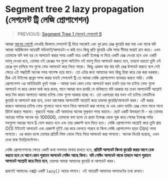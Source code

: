 # Segment tree 2 lazy propagation (সেগমেন্ট ট্রি লেজি প্রোপাগেশন)

> PREVIOUS: [Segment Tree 1 (বাংলা) সেগমেন্ট ট্রি](segment-tree.md)

আমরা [আগের পোস্টে](segment-tree.md) দেখেছি কিভাবে সেগমেন্ট ট্রি দিয়ে সহজেই এবং খুব দ্রুত রেঞ্জ কুয়েরি করা যায় এবং মাঝে যদি আমরা অরিজিনাল অ্যারেটি মডিফাই/আপডেট-ও করি তাও কিন্তু প্রতি কুয়েরি একি সময় সীমার মদ্ধেই রান করে। এখন তোমাকে যদি বলা হয় যে আপডেট করার সময় একটি মাত্র একটি ইন্ডেক্স না দিয়ে একটি রেঞ্জ দেওয়া হবে এবং একটি ভ্যালূ দেওয়া হবে, তোমার ওই রেঞ্জের সব গুলো আইটেম ওই ভ্যালু দিয়ে আপডেট করতে হবে, তাহলে হয়তো তুমি ওই রেঞ্জে লুপ চালিয়ে সব গুলো নোড আপডেট করে নিতে পারো। কিন্তু এরকম বার বার যদি রেঞ্জ উপডেট করতে বলে সেই ক্ষেত্রে এই পদ্ধতিটি অনেক সময় সাপেক্ষ হয়ে যাবে। তো এটার জন্য আমাদের অন্য কিছু চিন্তা করে বের করা দরকার। ঠিক এই টাইপের প্রব্লেম সল্ভ করার যন্যই সেগমেন্ট ট্রি তে আমরা লেজি প্রোপাগেশন ব্যাবহার করতে পারি। লেজি প্রোপাগেশন এর আইডিয়াটা খুবই সহজ - আমরা যখন কোন নোড আপডেট করব তখনি তার সব চাইল্ড নোড গুলো আপডেট না করে কেবল মার্ক করে রাখব, মানে আমরা বলে রাখছি যে ভবিষ্যতে যদি দরকার হয় তখন আপডেটটি অ্যাপ্লাই করে নিব কারন আপাতত আমার চাইল্ড নোড গুলো দরকার হচ্ছে না। তো এরপরের বার যখন ওই চাইল্ড নোডটিকে কুয়েরি বা আপডেট করা হবে, তখন আগেকার আপডেটটি অ্যাপ্লাই করে তারপর কুয়েরি/আপডেট করব। এটি করার কারনে আমাদের চাইল্ড নোড গুলোতে সাথে সাথে গিয়ে আপডেট করা লাগছে না এবং কোন ম্যাচিং রেঞ্জ পেলে সাথে সাথে রিটার্ন করতে পারবো। বুঝতেই পারছ এটি আমাদের অনেক মুল্যবান সময় বাচাবে। ছোট একটি উদাহরণ দি - ধর তোমার অ্যারের সাইজ অনেক বড় 100000, তোমাকে বলা হলো যে প্রথম ইন্ডেক্স থেকে সুরু করে শেষের ইন্ডেক্স পর্যন্ত সবগুলো নম্বরের সাথে 5 যোগ করতে হবে এবং তার রেজাল্ট বলে দিতে হবে। লেজি প্রোপাগেশন অ্যাপ্লাই করে তুমি প্রায় O(1) টাইমেই আপডেট এবং রেজাল্ট দুইই বের করে ফেলতে পারবে যা কিনা লেজি প্রোপাগেশন ছাড়া O(n) সময় লাগতো। এর কারন হলো তোমার প্রতিটি লিফ নোডে গিয়ে গিয়ে আপডেট করা লাগতো। অনেক থিওরি হয়েছে, এখন দেখা যাক ইমপ্লিমেন্টেশন।

লেজি প্রোপাগেশনের ক্ষেত্রে একটি কথা সবসময় মাথায় রাখতে হবে, **প্রতিটি আপডেট কিংবা কুয়েরি করার আগে চেক করতে হবে যে আগে কোন পুরাতন আপডেট পেন্ডিং আছে কিনা। যদি পেন্ডিং আপডেট থাকে তাহলে আগে পুরাতন আপডেট অ্যাপ্লাই করে নিতে হবে**, তারপর আমরা আমাদের কুয়েরি বা আপডেট করব।

প্রথমেই আমাদের এক্সট্রা একটি `lazy[]` অ্যারে লাগবে। এই অ্যারেটি আমাদের আপডেটের তথ্য রাখবে। 
